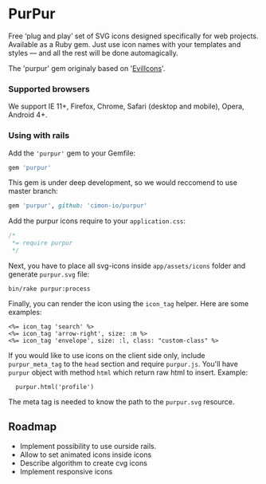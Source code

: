 # PurPur

Free ‘plug and play’ set of SVG icons designed specifically for web projects. Available as a Ruby gem. Just use icon names with your templates and styles — and all the rest will be done automagically.

The 'purpur' gem originaly based on '[EvilIcons](https://github.com/outpunk/evil-icons/)'.

### Supported browsers
We support IE 11+, Firefox, Chrome, Safari (desktop and mobile), Opera, Android 4+.

### Using with rails

Add the `'purpur'` gem to your Gemfile:
```ruby
gem 'purpur'
```

This gem is under deep development, so we would reccomend to use master branch:
```ruby
gem 'purpur', github: 'cimon-io/purpur'
```


Add the purpur icons require to your `application.css`:
```css
/*
 *= require purpur
 */
```

Next, you have to place all svg-icons inside `app/assets/icons` folder and generate `purpur.svg` file:

```console
bin/rake purpur:process
```

Finally, you can render the icon using the `icon_tag` helper.
Here are some examples:
```erb
<%= icon_tag 'search' %>
<%= icon_tag 'arrow-right', size: :m %>
<%= icon_tag 'envelope', size: :l, class: "custom-class" %>
```

If you would like to use icons on the client side only, include `purpur_meta_tag` to the `head` section and require `purpur.js`.
You'll have `purpur` object with method `html` which return raw html to insert. Example:

```javascirpt
  purpur.html('profile')
```

The meta tag is needed to know the path to the `purpur.svg` resource.

## Roadmap
* Implement possibility to use ourside rails.
* Allow to set animated icons inside icons
* Describe algorithm to create cvg icons
* Implement responsive icons
